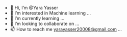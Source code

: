 - 👋 Hi, I’m @Yara Yasser 
- 👀 I’m interested in Machine learning  ...
- 🌱 I’m currently learning ...
- 💞️ I’m looking to collaborate on ...
- 📫 How to reach me  yarayasser20008@gmail.com ...

<!---
yara208/yara208 is a ✨ special ✨ repository because its `README.md` (this file) appears on your GitHub profile.
You can click the Preview link to take a look at your changes.
--->
